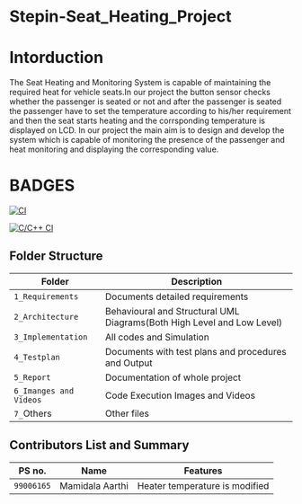 # Stepin-Seat_Heating_Project
# Intorduction
The Seat Heating and Monitoring System is capable of maintaining the required heat for vehicle seats.In our project the button sensor checks whether the passenger is seated or not and after the passenger is seated the passenger have to set the temperature according to his/her requirement and then the seat starts heating and the corrsponding temperature is displayed on LCD. In our project the main aim is to design and develop the system which is capable of monitoring the presence of the passenger and heat monitoring and displaying the corresponding value.

# BADGES
[![CI](https://github.com/Aarthi-Mamidala/Stepin-Seat_Heating_Project/actions/workflows/main.yml/badge.svg)](https://github.com/Aarthi-Mamidala/Stepin-Seat_Heating_Project/actions/workflows/main.yml)

[![C/C++ CI](https://github.com/Aarthi-Mamidala/Stepin-Seat_Heating_Project/actions/workflows/c-cpp.yml/badge.svg)](https://github.com/Aarthi-Mamidala/Stepin-Seat_Heating_Project/actions/workflows/c-cpp.yml)









## Folder Structure
Folder                   | Description
-------------------------| -----------------------------------------
`1_Requirements`         | Documents detailed requirements
`2_Architecture`         | Behavioural and Structural UML Diagrams(Both High Level and Low Level)
`3_Implementation`     | All codes and Simulation
`4_Testplan`       | Documents with test plans and procedures and Output
`5_Report`               | Documentation of whole project
`6_Imanges and Videos`      | Code Execution Images and Videos
`7_`Others      | Other files

## Contributors List and Summary
|PS no. |  Name   |    Features    |
|-------|---------|----------------|
| `99006165` | Mamidala Aarthi |Heater temperature is modified|

